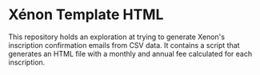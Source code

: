 # Xénon Template HTML
This repository holds an exploration at trying to generate Xenon's inscription confirmation emails from CSV data.
It contains a script that generates an HTML file with a monthly and annual fee calculated for each inscription.
